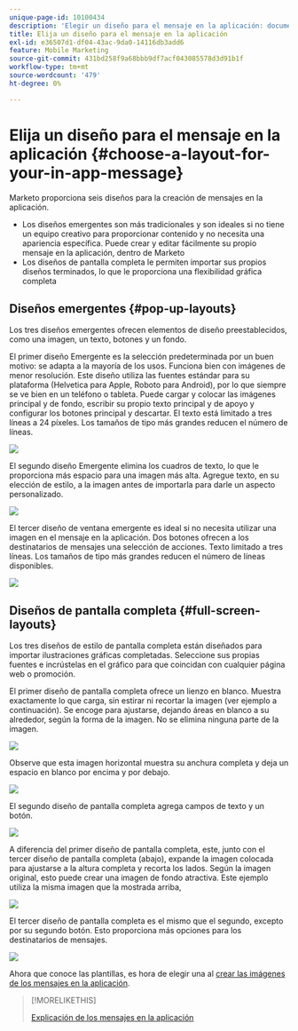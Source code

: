 ```yaml
---
unique-page-id: 10100434
description: 'Elegir un diseño para el mensaje en la aplicación: documentos de Marketo, documentación del producto'
title: Elija un diseño para el mensaje en la aplicación
exl-id: e36507d1-df04-43ac-9da0-14116db3add6
feature: Mobile Marketing
source-git-commit: 431bd258f9a68bbb9df7acf043085578d3d91b1f
workflow-type: tm+mt
source-wordcount: '479'
ht-degree: 0%

---
```


# Elija un diseño para el mensaje en la aplicación {#choose-a-layout-for-your-in-app-message}

Marketo proporciona seis diseños para la creación de mensajes en la aplicación.

* Los diseños emergentes son más tradicionales y son ideales si no tiene un equipo creativo para proporcionar contenido y no necesita una apariencia específica. Puede crear y editar fácilmente su propio mensaje en la aplicación, dentro de Marketo
* Los diseños de pantalla completa le permiten importar sus propios diseños terminados, lo que le proporciona una flexibilidad gráfica completa

## Diseños emergentes {#pop-up-layouts}

Los tres diseños emergentes ofrecen elementos de diseño preestablecidos, como una imagen, un texto, botones y un fondo.

El primer diseño Emergente es la selección predeterminada por un buen motivo: se adapta a la mayoría de los usos. Funciona bien con imágenes de menor resolución. Este diseño utiliza las fuentes estándar para su plataforma (Helvetica para Apple, Roboto para Android), por lo que siempre se ve bien en un teléfono o tableta. Puede cargar y colocar las imágenes principal y de fondo, escribir su propio texto principal y de apoyo y configurar los botones principal y descartar. El texto está limitado a tres líneas a 24 píxeles. Los tamaños de tipo más grandes reducen el número de líneas.

![](assets/image2016-5-9-13-3a3-3a48.png)

El segundo diseño Emergente elimina los cuadros de texto, lo que le proporciona más espacio para una imagen más alta. Agregue texto, en su elección de estilo, a la imagen antes de importarla para darle un aspecto personalizado.

![](assets/image2016-5-9-13-3a4-3a43.png)

El tercer diseño de ventana emergente es ideal si no necesita utilizar una imagen en el mensaje en la aplicación. Dos botones ofrecen a los destinatarios de mensajes una selección de acciones. Texto limitado a tres líneas. Los tamaños de tipo más grandes reducen el número de líneas disponibles.

![](assets/image2016-5-9-13-3a7-3a33.png)

## Diseños de pantalla completa {#full-screen-layouts}

Los tres diseños de estilo de pantalla completa están diseñados para importar ilustraciones gráficas completadas. Seleccione sus propias fuentes e incrústelas en el gráfico para que coincidan con cualquier página web o promoción.

El primer diseño de pantalla completa ofrece un lienzo en blanco. Muestra exactamente lo que carga, sin estirar ni recortar la imagen (ver ejemplo a continuación). Se encoge para ajustarse, dejando áreas en blanco a su alrededor, según la forma de la imagen. No se elimina ninguna parte de la imagen.

![](assets/image2016-5-9-13-3a9-3a26.png)

Observe que esta imagen horizontal muestra su anchura completa y deja un espacio en blanco por encima y por debajo.

![](assets/image2016-5-9-13-3a29-3a46.png)

El segundo diseño de pantalla completa agrega campos de texto y un botón.

![](assets/image2016-5-9-13-3a10-3a27.png)

A diferencia del primer diseño de pantalla completa, este, junto con el tercer diseño de pantalla completa (abajo), expande la imagen colocada para ajustarse a la altura completa y recorta los lados. Según la imagen original, esto puede crear una imagen de fondo atractiva. Este ejemplo utiliza la misma imagen que la mostrada arriba,

![](assets/image2016-5-9-14-3a0-3a36.png)

El tercer diseño de pantalla completa es el mismo que el segundo, excepto por su segundo botón. Esto proporciona más opciones para los destinatarios de mensajes.

![](assets/image2016-5-9-13-3a11-3a35.png)

Ahora que conoce las plantillas, es hora de elegir una al [crear las imágenes de los mensajes en la aplicación](/help/marketo/product-docs/mobile-marketing/in-app-messages/creating-in-app-messages/add-in-app-message-images.md).

>[!MORELIKETHIS]
>
>[Explicación de los mensajes en la aplicación](/help/marketo/product-docs/mobile-marketing/in-app-messages/understanding-in-app-messages.md)
